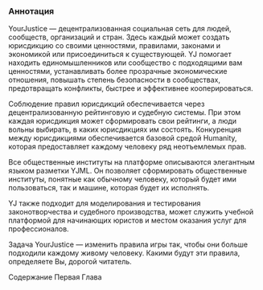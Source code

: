 ### <a id="an-abstract"></a>Аннотация

YourJustice — децентрализованная социальная сеть для людей, сообществ, организаций и стран. Здесь каждый может создать юрисдикцию со своими ценностями, правилами, законами и экономикой или присоединиться к существующей.
YJ помогает находить единомышленников или сообщество с подходящими вам ценностями, устанавливать более прозрачные экономические отношения, повышать степень безопасности в сообществах, предотвращать конфликты, быстрее и эффективнее кооперироваться.

Соблюдение правил юрисдикций обеспечивается через децентрализованную рейтинговую и судебную системы. При этом каждая юрисдикция может сформировать свои рейтинги, а люди вольны выбирать, в каких юрисдикциях им состоять.
Конкуренция между юрисдикциями обеспечивается базовой средой Humanity, которая предоставляет каждому человеку ряд неотъемлемых прав.

Все общественные институты на платформе описываются элегантным языком разметки YJML. Он позволяет сформировать общественные институты, понятные как обычному человеку, который будет ими пользоваться, так и машине, которая будет их исполнять.

YJ также подходит для моделирования и тестирования законотворчества и судебного производства, может служить учебной платформой для начинающих юристов и местом оказания услуг для профессионалов.

Задача YourJustice — изменить правила игры так, чтобы они больше подходили каждому живому человеку. Какими будут эти правила, определяете Вы, дорогой читатель.

<WhitepaperNav>
  <Link type="inner" to="/whitepaper/ru"><span>Содержание</span></Link>
  <Link type="inner" to="/whitepaper/ru/chapter-one"><span>Первая Глава</span></Link>
</WhitepaperNav>